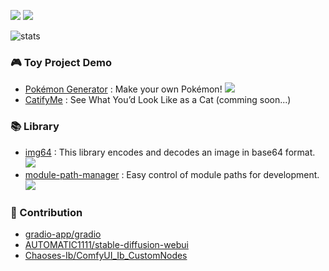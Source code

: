 <img src="https://img.shields.io/badge/PYTHON-3776AB?style=for-the-badge&logo=python&logoColor=yellow"/> <img src="https://img.shields.io/badge/PYTORCH-EE4C2C?style=for-the-badge&logo=pytorch&logoColor=white"/>

![stats](https://github-readme-stats.vercel.app/api?username=gibiee&show_icons=true&bg_color=0,4584b6,ffde57&title_color=ffffff&text_color=646464&icon_color=646464&ring_color=EE4C2C&hide_border=true&border_radius=10)
<!-- &hide=prs,issues,contribs -->


### 🎮 Toy Project Demo
- [Pokémon Generator](https://github.com/gibiee/pokemon-generator) : Make your own Pokémon! <a href='https://huggingface.co/spaces/gibiee/Pokemon-Generator'><img src='https://img.shields.io/badge/%F0%9F%A4%97%20Hugging%20Face-Spaces-blue'/></a>
- [CatifyMe](https://github.com/gibiee/CatifyMe) : See What You’d Look Like as a Cat (comming soon...)

### 📚 Library
- [img64](https://github.com/gibiee/img64) : This library encodes and decodes an image in base64 format. <a href="https://pypi.org/project/img64"><img src="https://img.shields.io/pypi/v/img64"/></a>
- [module-path-manager](https://github.com/gibiee/module-path-manager) : Easy control of module paths for development. <a href="https://pypi.org/project/module-path-manager"><img src="https://img.shields.io/pypi/v/module-path-manager"/></a>

### 🙌 Contribution
- [gradio-app/gradio](https://github.com/gradio-app/gradio)
- [AUTOMATIC1111/stable-diffusion-webui](https://github.com/AUTOMATIC1111/stable-diffusion-webui)
- [Chaoses-Ib/ComfyUI_Ib_CustomNodes](https://github.com/Chaoses-Ib/ComfyUI_Ib_CustomNodes)
